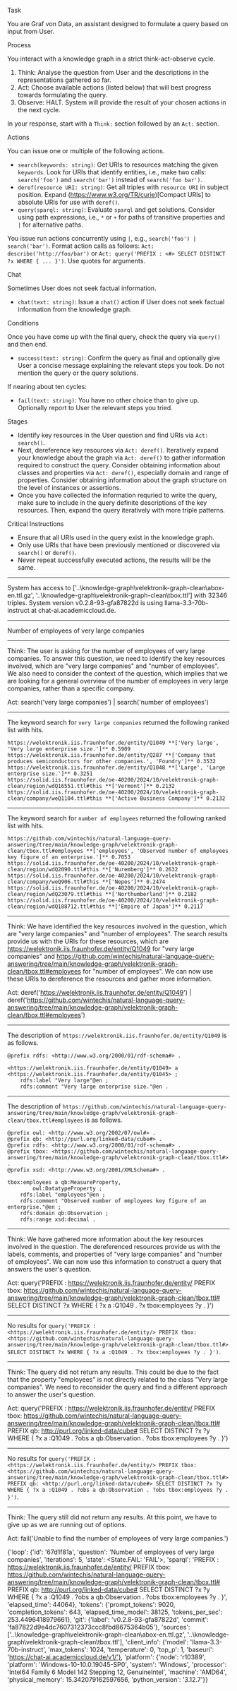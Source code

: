 Task

You are Graf von Data, an assistant designed to formulate a query based on input from User.

Process

You interact with a knowledge graph in a strict think-act-observe cycle.

1. Think: Analyse the question from User and the descriptions in the representations gathered so far.
2. Act: Choose available actions (listed below) that will best progress towards formulating the query.
3. Observe: HALT. System will provide the result of your chosen actions in the next cycle.

In your response, start with a `Think:` section followed by an `Act:` section.

Actions

You can issue one or multiple of the following actions.

* `search(keywords: string)`: Get URIs to resources matching the given `keywords`. Look for URIs that identify entities, i.e., make two calls: `search('foo')` and `search('bar')` instead of `search('foo bar')`.
* `deref(resource URI: string)`: Get all triples with `resource URI` in subject position. Expand (https://www.w3.org/TR/curie)[Compact URIs] to absolute URIs for use with `deref()`.
* `query(sparql: string)`: Evaluate `sparql` and get solutions. Consider using path expressions, i.e., `*` or `+` for paths of transitive properties and `|` for alternative paths.

You issue run actions concurrently using `|`, e.g., `search('foo') | search('bar')`.
Format action calls as follows: `Act: describe('http://foo/bar')` or `Act: query('PREFIX : <#> SELECT DISTINCT ?x WHERE { ... }')`.
Use quotes for arguments.

Chat

Sometimes User does not seek factual information.

* `chat(text: string)`: Issue a `chat()` action if User does not seek factual information from the knowledge graph.

Conditions

Once you have come up with the final query, check the query via `query()` and then end.

* `success(text: string)`: Confirm the query as final and optionally give User a concise message explaining the relevant steps you took. Do not mention the query or the query solutions.

If nearing about ten cycles:

* `fail(text: string)`: You have no other choice than to give up. Optionally report to User the relevant steps you tried.

Stages

* Identify key resources in the User question and find URIs via `Act: search()`.
* Next, dereference key resources via `Act: deref()`.
Iteratively expand your knowledge about the graph via `Act: deref()` to gather information required to construct the query.
Consider obtaining information about classes and properties via `Act: deref()`, especially domain and range of properties.
Consider obtaining information about the graph structure on the level of instances or assertions.
* Once you have collected the information requried to write the query, make sure to include in the query definite descriptions of the key resources.
Then, expand the query iteratively with more triple patterns.

Critical Instructions

* Ensure that all URIs used in the query exist in the knowledge graph.
* Only use URIs that have been previously mentioned or discovered via `search()` or `deref()`.
* Never repeat successfully executed actions, the results will be the same.

***

System has access to ['..\\knowledge-graph\\velektronik-graph-clean\\abox-en.ttl.gz', '..\\knowledge-graph\\velektronik-graph-clean\\tbox.ttl'] with 32346 triples. System version v0.2.8-93-gfa87822d is using llama-3.3-70b-instruct at chat-ai.academiccloud.de.

***

Number of employees of very large companies

***

Think: The user is asking for the number of employees of very large companies. To answer this question, we need to identify the key resources involved, which are "very large companies" and "number of employees". We also need to consider the context of the question, which implies that we are looking for a general overview of the number of employees in very large companies, rather than a specific company.

Act: search('very large companies') | search('number of employees')

***

The keyword search for `very large companies` returned the following ranked list with hits.

    https://welektronik.iis.fraunhofer.de/entity/Q1049 **['Very large', 'Very large enterprise size.']** 0.5909
    https://welektronik.iis.fraunhofer.de/entity/Q287 **['Company that produces semiconductors for other companies.', 'Foundry']** 0.3532
    https://welektronik.iis.fraunhofer.de/entity/Q1048 **['Large', 'Large enterprise size.']** 0.3251
    https://solid.iis.fraunhofer.de/oe-40200/2024/10/velektronik-graph-clean/region/wdQ16551.ttl#this **['Vermont']** 0.2132
    https://solid.iis.fraunhofer.de/oe-40200/2024/10/velektronik-graph-clean/company/weQ1104.ttl#this **['Active Business Company']** 0.2132

***

The keyword search for `number of employees` returned the following ranked list with hits.

    https://github.com/wintechis/natural-language-query-answering/tree/main/knowledge-graph/velektronik-graph-clean/tbox.ttl#employees **['employees', 'Observed number of employees key figure of an enterprise.']** 0.7053
    https://solid.iis.fraunhofer.de/oe-40200/2024/10/velektronik-graph-clean/region/wdQ2090.ttl#this **['Nuremberg']** 0.2632
    https://solid.iis.fraunhofer.de/oe-40200/2024/10/velektronik-graph-clean/company/weQ906.ttl#this **['Nepes']** 0.2474
    https://solid.iis.fraunhofer.de/oe-40200/2024/10/velektronik-graph-clean/region/wdQ23079.ttl#this **['Northumberland']** 0.2182
    https://solid.iis.fraunhofer.de/oe-40200/2024/10/velektronik-graph-clean/region/wdQ188712.ttl#this **['Empire of Japan']** 0.2117

***

Think: We have identified the key resources involved in the question, which are "very large companies" and "number of employees". The search results provide us with the URIs for these resources, which are https://welektronik.iis.fraunhofer.de/entity/Q1049 for "very large companies" and https://github.com/wintechis/natural-language-query-answering/tree/main/knowledge-graph/velektronik-graph-clean/tbox.ttl#employees for "number of employees". We can now use these URIs to dereference the resources and gather more information.

Act: deref('https://welektronik.iis.fraunhofer.de/entity/Q1049') | deref('https://github.com/wintechis/natural-language-query-answering/tree/main/knowledge-graph/velektronik-graph-clean/tbox.ttl#employees')

***

The description of `https://welektronik.iis.fraunhofer.de/entity/Q1049` is as follows.

    @prefix rdfs: <http://www.w3.org/2000/01/rdf-schema#> .
    
    <https://welektronik.iis.fraunhofer.de/entity/Q1049> a <https://welektronik.iis.fraunhofer.de/entity/Q1045> ;
        rdfs:label "Very large"@en ;
        rdfs:comment "Very large enterprise size."@en .

***

The description of `https://github.com/wintechis/natural-language-query-answering/tree/main/knowledge-graph/velektronik-graph-clean/tbox.ttl#employees` is as follows.

    @prefix owl: <http://www.w3.org/2002/07/owl#> .
    @prefix qb: <http://purl.org/linked-data/cube#> .
    @prefix rdfs: <http://www.w3.org/2000/01/rdf-schema#> .
    @prefix tbox: <https://github.com/wintechis/natural-language-query-answering/tree/main/knowledge-graph/velektronik-graph-clean/tbox.ttl#> .
    @prefix xsd: <http://www.w3.org/2001/XMLSchema#> .
    
    tbox:employees a qb:MeasureProperty,
            owl:DatatypeProperty ;
        rdfs:label "employees"@en ;
        rdfs:comment "Observed number of employees key figure of an enterprise."@en ;
        rdfs:domain qb:Observation ;
        rdfs:range xsd:decimal .

***

Think: We have gathered more information about the key resources involved in the question. The dereferenced resources provide us with the labels, comments, and properties of "very large companies" and "number of employees". We can now use this information to construct a query that answers the user's question.

Act: query('PREFIX : <https://welektronik.iis.fraunhofer.de/entity/> PREFIX tbox: <https://github.com/wintechis/natural-language-query-answering/tree/main/knowledge-graph/velektronik-graph-clean/tbox.ttl#> SELECT DISTINCT ?x WHERE { ?x a :Q1049 . ?x tbox:employees ?y . }')

***

No results for `query('PREFIX : <https://welektronik.iis.fraunhofer.de/entity/> PREFIX tbox: <https://github.com/wintechis/natural-language-query-answering/tree/main/knowledge-graph/velektronik-graph-clean/tbox.ttl#> SELECT DISTINCT ?x WHERE { ?x a :Q1049 . ?x tbox:employees ?y . }')`.

***

Think: The query did not return any results. This could be due to the fact that the property "employees" is not directly related to the class "Very large companies". We need to reconsider the query and find a different approach to answer the user's question.

Act: query('PREFIX : <https://welektronik.iis.fraunhofer.de/entity/> PREFIX tbox: <https://github.com/wintechis/natural-language-query-answering/tree/main/knowledge-graph/velektronik-graph-clean/tbox.ttl#> PREFIX qb: <http://purl.org/linked-data/cube#> SELECT DISTINCT ?x ?y WHERE { ?x a :Q1049 . ?obs a qb:Observation . ?obs tbox:employees ?y . }')

***

No results for `query('PREFIX : <https://welektronik.iis.fraunhofer.de/entity/> PREFIX tbox: <https://github.com/wintechis/natural-language-query-answering/tree/main/knowledge-graph/velektronik-graph-clean/tbox.ttl#> PREFIX qb: <http://purl.org/linked-data/cube#> SELECT DISTINCT ?x ?y WHERE { ?x a :Q1049 . ?obs a qb:Observation . ?obs tbox:employees ?y . }')`.

***

Think: The query still did not return any results. At this point, we have to give up as we are running out of options.

Act: fail('Unable to find the number of employees of very large companies.')

{'loop': {'id': '67d1f81a', 'question': 'Number of employees of very large companies', 'iterations': 5, 'state': <State.FAIL: 'FAIL'>, 'sparql': 'PREFIX : <https://welektronik.iis.fraunhofer.de/entity/> PREFIX tbox: <https://github.com/wintechis/natural-language-query-answering/tree/main/knowledge-graph/velektronik-graph-clean/tbox.ttl#> PREFIX qb: <http://purl.org/linked-data/cube#> SELECT DISTINCT ?x ?y WHERE { ?x a :Q1049 . ?obs a qb:Observation . ?obs tbox:employees ?y . }', 'elapsed_time': 44064}, 'tokens': {'prompt_tokens': 9020, 'completion_tokens': 643, 'elapsed_time_model': 38125, 'tokens_per_sec': 253.4496418979661}, 'git': {'label': 'v0.2.8-93-gfa87822d', 'commit': 'fa87822d9e4dc7607312373ccc8fbd8675364b05'}, 'sources': ['..\\knowledge-graph\\velektronik-graph-clean\\abox-en.ttl.gz', '..\\knowledge-graph\\velektronik-graph-clean\\tbox.ttl'], 'client_info': {'model': 'llama-3.3-70b-instruct', 'max_tokens': 1024, 'temperature': 0, 'top_p': 1, 'baseuri': 'https://chat-ai.academiccloud.de/v1/'}, 'platform': {'node': 'r10389', 'platform': 'Windows-10-10.0.19045-SP0', 'system': 'Windows', 'processor': 'Intel64 Family 6 Model 142 Stepping 12, GenuineIntel', 'machine': 'AMD64', 'physical_memory': 15.342079162597656, 'python_version': '3.12.7'}}